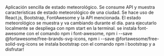 Aplicación sencilla de estado meteorológico. Se consume API y muestra caracteristicas de estado meteorológico de una ciudad.
Se hace uso de React.js, Bootstrap, FontAwesome y la API mencionada. El estado meteorológico se muestra y va cambiando durante el día.
para ejecutarlo localmente se despliega con npm start en la terminal.
se instala font-awesome con el comando npm i font-awesome,  npm i --save @fortawesome/free-brands-svg-icons, npm i --save @fortawesome/free-solid-svg-icons
se instala bootstrap con el comando npm i bootstrap
y a disfrutar!

